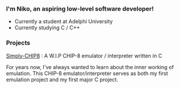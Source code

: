 ### I'm Niko, an aspiring low-level software developer!
-  Currently a student at Adelphi University
-  Currently studying C / C++

### Projects

[Simply-CHIP8](https://github.com/simplynarx/Simply-CHIP8) : A W.I.P CHIP-8 emulator / interpreter written in C 

  For years now, I've always wanted to learn about the inner working of emulation. This CHIP-8 emulator/interpreter serves as both my first emulation project and my first major C project.

<!--
**simplynarx/simplynarx** is a ✨ _special_ ✨ repository because its `README.md` (this file) appears on your GitHub profile.

Here are some ideas to get you started:

- 🔭 I’m currently working on ...
- 🌱 I’m currently learning ...
- 👯 I’m looking to collaborate on ...
- 🤔 I’m looking for help with ...
- 💬 Ask me about ...
- 📫 How to reach me: ...
- 😄 Pronouns: ...
- ⚡ Fun fact: ...
-->
